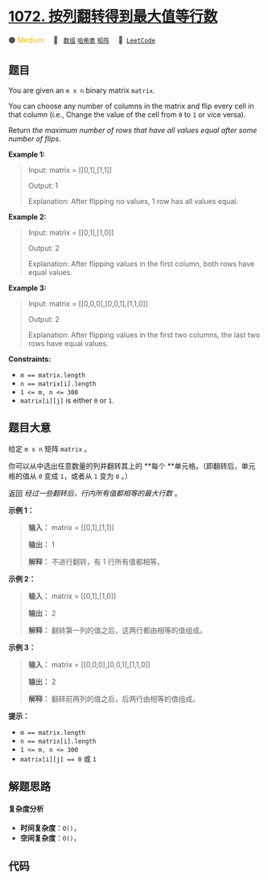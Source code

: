# [1072. 按列翻转得到最大值等行数](https://leetcode.com/problems/flip-columns-for-maximum-number-of-equal-rows)

🟠 <font color=#ffb800>Medium</font>&emsp; 🔖&ensp; [`数组`](/leetcode/outline/tag/array.md) [`哈希表`](/leetcode/outline/tag/hash-table.md) [`矩阵`](/leetcode/outline/tag/matrix.md)&emsp; 🔗&ensp;[`LeetCode`](https://leetcode.com/problems/flip-columns-for-maximum-number-of-equal-rows)

## 题目

You are given an `m x n` binary matrix `matrix`.

You can choose any number of columns in the matrix and flip every cell in that
column (i.e., Change the value of the cell from `0` to `1` or vice versa).

Return _the maximum number of rows that have all values equal after some
number of flips_.



**Example 1:**

> Input: matrix = [[0,1],[1,1]]
> 
> Output: 1
> 
> Explanation: After flipping no values, 1 row has all values equal.

**Example 2:**

> Input: matrix = [[0,1],[1,0]]
> 
> Output: 2
> 
> Explanation: After flipping values in the first column, both rows have equal values.

**Example 3:**

> Input: matrix = [[0,0,0],[0,0,1],[1,1,0]]
> 
> Output: 2
> 
> Explanation: After flipping values in the first two columns, the last two rows have equal values.

**Constraints:**

  * `m == matrix.length`
  * `n == matrix[i].length`
  * `1 <= m, n <= 300`
  * `matrix[i][j]` is either `0` or `1`.


## 题目大意

给定 `m x n` 矩阵 `matrix` 。

你可以从中选出任意数量的列并翻转其上的 **每个  **单元格。（即翻转后，单元格的值从 `0` 变成 `1`，或者从 `1` 变为 `0` 。）

返回 _经过一些翻转后，行内所有值都相等的最大行数_  。



**示例 1：**

> 
> 
> 
> 
> 
> **输入：** matrix = [[0,1],[1,1]]
> 
> **输出：** 1
> 
> **解释：** 不进行翻转，有 1 行所有值都相等。
> 
> 

**示例 2：**

> 
> 
> 
> 
> 
> **输入：** matrix = [[0,1],[1,0]]
> 
> **输出：** 2
> 
> **解释：** 翻转第一列的值之后，这两行都由相等的值组成。
> 
> 

**示例 3：**

> 
> 
> 
> 
> 
> **输入：** matrix = [[0,0,0],[0,0,1],[1,1,0]]
> 
> **输出：** 2
> 
> **解释：** 翻转前两列的值之后，后两行由相等的值组成。



**提示：**

  * `m == matrix.length`
  * `n == matrix[i].length`
  * `1 <= m, n <= 300`
  * `matrix[i][j] == 0` 或 `1`


## 解题思路

#### 复杂度分析

- **时间复杂度**：`O()`，
- **空间复杂度**：`O()`，

## 代码

```javascript

```